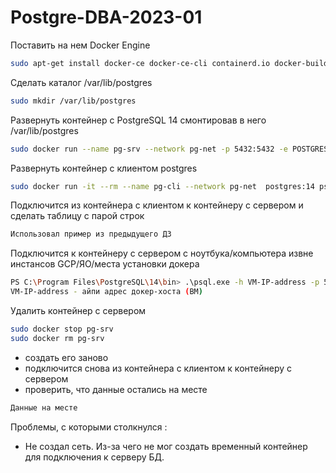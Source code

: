 # Postgre-DBA-2023-01

Поставить на нем Docker Engine

```sh
sudo apt-get install docker-ce docker-ce-cli containerd.io docker-buildx-plugin docker-compose-plugin
```
Сделать каталог /var/lib/postgres
```sh
sudo mkdir /var/lib/postgres
```
Развернуть контейнер с PostgreSQL 14 смонтировав в него /var/lib/postgres
```sh
sudo docker run --name pg-srv --network pg-net -p 5432:5432 -e POSTGRES_PASSWORD=Password -v /var/lib/postgres:/var/lib/postgresql/data -d postgres:14
```
Развернуть контейнер с клиентом postgres
```sh
sudo docker run -it --rm --name pg-cli --network pg-net  postgres:14 psql -h pg-srv -U postgres
```
Подключится из контейнера с клиентом к контейнеру с сервером и сделать
таблицу с парой строк
```sh
Использовал пример из предыдущего ДЗ
```
Подключится к контейнеру с сервером с ноутбука/компьютера извне инстансов GCP/ЯО/места установки докера
```sh
PS C:\Program Files\PostgreSQL\14\bin> .\psql.exe -h VM-IP-address -p 5432 -U postgres
VM-IP-address - айпи адрес докер-хоста (ВМ)
```
Удалить контейнер с сервером
```sh
sudo docker stop pg-srv
sudo docker rm pg-srv
```
- создать его заново
- подключится снова из контейнера с клиентом к контейнеру с сервером
- проверить, что данные остались на месте
```sh
Данные на месте
```

Проблемы, с которыми столкнулся :

- Не создал сеть. Из-за чего не мог создать временный контейнер для подключения к серверу БД.